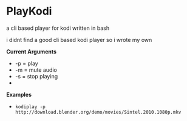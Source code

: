 # PlayKodi #
a cli based player for kodi
written in bash

i didnt find a good cli based kodi player so i wrote my own

**Current Arguments**

* -p = play
* -m = mute audio
* -s = stop playing
* 

**Examples**
* `kodiplay -p http://download.blender.org/demo/movies/Sintel.2010.1080p.mkv`


